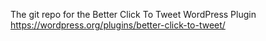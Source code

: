 The git repo for the Better Click To Tweet WordPress Plugin 
https://wordpress.org/plugins/better-click-to-tweet/
